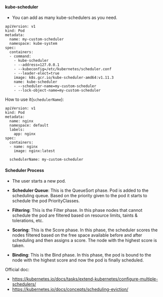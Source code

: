 #### kube-scheduler

- You can add as many kube-schedulers as you need.

```
apiVersion: v1
kind: Pod
metadata:
  name: my-custom-scheduler
  namespace: kube-system
spec:
  containers:
  - command:
    - kube-scheduler
    - --address=127.0.0.1
    - --kubeconfig=/etc/kubernetes/scheduler.conf
    - --leader-elect=true
    image: k8s.gcr.io/kube-scheduler-amd64:v1.11.3
    name: kube-scheduler
    - --scheduler-name=my-custom-scheduler
    - --lock-object-name=my-custom-scheduler
```

How to use it(`schedulerName`):
```
apiVersion: v1
kind: Pod
metadata:
  name: nginx
  namespace: default
  labels:
    app: nginx
spec:
  containers:
  - name: nginx
    image: nginx:latest

  schedulerName: my-custom-scheduler  

```

#### Scheduler Process

- The user starts a new pod.

- **Scheduler Queue**: This is the QueueSort phase. Pod is added to the scheduling queue. Based on the priority given to the pod it starts to schedule the pod PriorityClasses.

- **Filtering**: This is the Filter phase. In this phase nodes that cannot schedule the pod are filtered based on resource limits, taints & tolerations, etc.

- **Scoring**: This is the Score phase. In this phase, the scheduler scores the nodes filtered based on the free space available before and after scheduling and then assigns a score. The node with the highest score is taken.

- **Binding**: This is the Bind phase. In this phase, the pod is bound to the node with the highest score and now the pod is finally scheduled.



Official doc: 
- <https://kubernetes.io/docs/tasks/extend-kubernetes/configure-multiple-schedulers/>
- <https://kubernetes.io/docs/concepts/scheduling-eviction/>